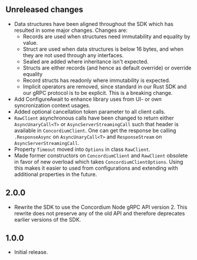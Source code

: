 ## Unreleased changes
- Data structures have been aligned throughout the SDK which has resulted in some major changes. Changes are:
  - Records are used when structures need immutability and equality by value.
  - Struct are used when data structures is below 16 bytes, and when they are not used through any interfaces.
  - Sealed are added where inheritance isn't expected.
  - Structs are either records (and hence as default override) or override equality
  - Record structs has readonly where immutability is expected.
  - Implicit operators are removed, since standard in our Rust SDK and our gRPC protocol is to be explicit. This is a breaking change.
- Add ConfigureAwait to enhance library uses from UI- or own syncronization context usages.
- Added optional cancellation token parameter to all client calls.
- `RawClient` asynchronous calls have been changed to return either `AsyncUnaryCall<T>` or `AsyncServerStreamingCall` such that header is available in `ConcordiumClient`. 
  One can get the response be calling `.ResponseAsync` on `AsyncUnaryCall<T>` and `ResponseStream` on `AsyncServerStreamingCall`.
- Property `Timeout` moved into `Options` in class `RawClient`.
- Made former constructors on `ConcordiumClient` and `RawClient` obsolete in favor of new overload which takes `ConcordiumClientOptions`. Using this makes it easier to used from configurations and extending with additional properties in the future.

## 2.0.0
- Rewrite the SDK to use the Concordium Node gRPC API version 2. This
  rewrite does not preserve any of the old API and therefore deprecates
  earlier versions of the SDK.

## 1.0.0
- Initial release.